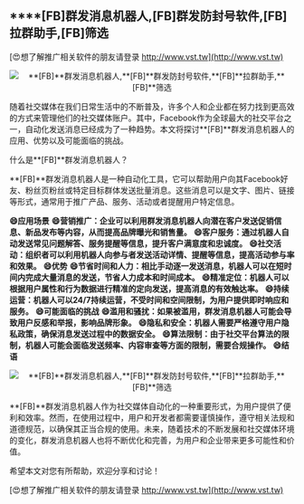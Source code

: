 ## ****[FB]**群发消息机器人,**[FB]**群发防封号软件,**[FB]**拉群助手,**[FB]**筛选**

[😍想了解推广相关软件的朋友请登录 http://www.vst.tw](http://www.vst.tw)

 <center><img src="https://vst.tw/MP4/tuiguang/png/0.png" alt="**[FB]**群发消息机器人,**[FB]**群发防封号软件,**[FB]**拉群助手,**[FB]**筛选"></center>

随着社交媒体在我们日常生活中的不断普及，许多个人和企业都在努力找到更高效的方式来管理他们的社交媒体账户。其中，Facebook作为全球最大的社交平台之一，自动化发送消息已经成为了一种趋势。本文将探讨**[FB]**群发消息机器人的应用、优势以及可能面临的挑战。

什么是**[FB]**群发消息机器人？

**[FB]**群发消息机器人是一种自动化工具，它可以帮助用户向其Facebook好友、粉丝页粉丝或特定目标群体发送批量消息。这些消息可以是文字、图片、链接等形式，通常用于推广产品、服务、活动或者提醒用户特定信息。

**😄应用场景**
**😄营销推广：企业可以利用群发消息机器人向潜在客户发送促销信息、新品发布等内容，从而提高品牌曝光和销售量。**
**😄客户服务：通过机器人自动发送常见问题解答、服务提醒等信息，提升客户满意度和忠诚度。**
**😄社交活动：组织者可以利用机器人向参与者发送活动详情、提醒等信息，提高活动参与率和效果。**
**😄优势**
**😄节省时间和人力：相比手动逐一发送消息，机器人可以在短时间内完成大量消息的发送，节省人力成本和时间成本。**
**😄精准定位：机器人可以根据用户属性和行为数据进行精准的定向发送，提高消息的有效触达率。**
**😄持续运营：机器人可以24/7持续运营，不受时间和空间限制，为用户提供即时响应和服务。**
**😄可能面临的挑战**
**😄滥用和骚扰：如果被滥用，群发消息机器人可能会导致用户反感和举报，影响品牌形象。**
**😄隐私和安全：机器人需要严格遵守用户隐私政策，确保消息发送过程中的数据安全。**
**😄算法限制：由于社交平台算法的限制，机器人可能会面临发送频率、内容审查等方面的限制，需要合规操作。**
**😄结语**

 <center><img src="https://vst.tw/MP4/tuiguang/png/7.png" alt="**[FB]**群发消息机器人,**[FB]**群发防封号软件,**[FB]**拉群助手,**[FB]**筛选"></center>

**[FB]**群发消息机器人作为社交媒体自动化的一种重要形式，为用户提供了便利和效率。然而，在使用过程中，用户和开发者都需要谨慎操作，遵守相关法规和道德规范，以确保其正当合规的使用。未来，随着技术的不断发展和社交媒体环境的变化，群发消息机器人也将不断优化和完善，为用户和企业带来更多可能性和价值。

希望本文对您有所帮助，欢迎分享和讨论！

[😍想了解推广相关软件的朋友请登录 http://www.vst.tw](http://www.vst.tw)



